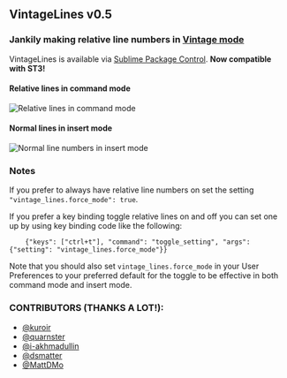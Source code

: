 ## VintageLines v0.5
### Jankily making relative line numbers in [Vintage mode](http://www.sublimetext.com/docs/2/vintage.html)

VintageLines is available via [Sublime Package Control](https://sublime.wbond.net). **Now compatible with ST3!**


#### Relative lines in command mode
![Relative lines in command mode](https://raw.github.com/tmanderson/VintageLines/master/screenshots/screenshot1.png)

#### Normal lines in insert mode
![Normal line numbers in insert mode](https://raw.github.com/tmanderson/VintageLines/master/screenshots/screenshot2.png)

### Notes

If you prefer to always have relative line numbers on set the setting `"vintage_lines.force_mode": true`.

If you prefer a key binding toggle relative lines on and off you can set one up by using key binding code like the following:

        {"keys": ["ctrl+t"], "command": "toggle_setting", "args": {"setting": "vintage_lines.force_mode"}}

Note that you should also set `vintage_lines.force_mode` in your User Preferences to your preferred default
for the toggle to be effective in both command mode and insert mode.

### CONTRIBUTORS (THANKS A LOT!):
- [@kuroir](https://github.com/kuroir)
- [@quarnster](https://github.com/quarnster)
- [@i-akhmadullin](https://github.com/i-akhmadullin)
- [@dsmatter](https://github.com/dsmatter)
- [@MattDMo](https://github.com/MattDMo)
